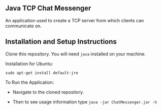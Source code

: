 ## Java TCP Chat Messenger

An application used to create a TCP server from which clients can communicate on.

## Installation and Setup Instructions

Clone this repository. You will need `java` installed on your machine.  

Installation for Ubuntu:

`sudo apt-get install default-jre`

To Run the Application:  

* Navigate to the cloned repository.

* Then to see usage information type `java -jar ChatMessenger.jar -h`
